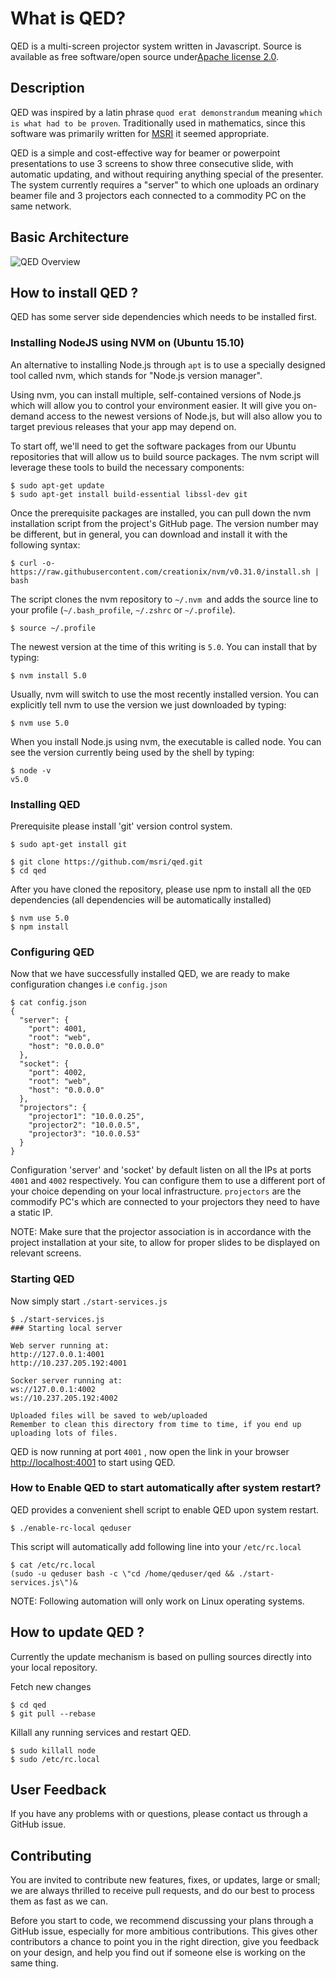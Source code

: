 # What is QED?

QED is a multi-screen projector system written in Javascript. Source is available as free software/open source under[Apache license 2.0](./LICENSE).

## Description

QED was inspired by a latin phrase `quod erat demonstrandum` meaning `which is what had to be proven`. Traditionally used in mathematics, since this software was primarily written for [MSRI](http://www.msri.org/web/msri) it seemed appropriate.

QED is a simple and cost-effective way for beamer or powerpoint presentations to use 3 screens to show three consecutive slide, with automatic updating, and without requiring anything special of the presenter.  The system currently requires a "server" to which one uploads an ordinary beamer file and 3 projectors each connected to a commodity PC on the same network.

## Basic Architecture

<picture>
   <source src=https://github.com/harshavardhana/qed/raw/master/QED.png type=image/png >
   <img src="https://github.com/harshavardhana/qed/raw/master/QED.png" alt="QED Overview">
</picture>

## How to install QED ?

QED has some server side dependencies which needs to be installed first.

### Installing NodeJS using NVM on (Ubuntu 15.10)

An alternative to installing Node.js through ``apt`` is to use a specially designed tool called nvm, which stands for "Node.js version manager".

Using nvm, you can install multiple, self-contained versions of Node.js which will allow you to control your environment easier. It will give you on-demand access to the newest versions of Node.js, but will also allow you to target previous releases that your app may depend on.

To start off, we'll need to get the software packages from our Ubuntu repositories that will allow us to build source packages. The nvm script will leverage these tools to build the necessary components:

    $ sudo apt-get update
    $ sudo apt-get install build-essential libssl-dev git

Once the prerequisite packages are installed, you can pull down the nvm installation script from the project's GitHub page. The version number may be different, but in general, you can download and install it with the following syntax:

    $ curl -o- https://raw.githubusercontent.com/creationix/nvm/v0.31.0/install.sh | bash

The script clones the nvm repository to `~/.nvm `and adds the source line to your profile (`~/.bash_profile`, `~/.zshrc` or `~/.profile`).

    $ source ~/.profile

The newest version at the time of this writing is `5.0`. You can install that by typing:

    $ nvm install 5.0

Usually, nvm will switch to use the most recently installed version. You can explicitly tell nvm to use the version we just downloaded by typing:

    $ nvm use 5.0

When you install Node.js using nvm, the executable is called node. You can see the version currently being used by the shell by typing:

    $ node -v
    v5.0


### Installing QED

Prerequisite please install 'git' version control system.

    $ sudo apt-get install git

    $ git clone https://github.com/msri/qed.git
    $ cd qed

After you have cloned the repository, please use npm to install all the `QED` dependencies (all dependencies will be automatically installed)

    $ nvm use 5.0
    $ npm install

### Configuring QED

Now that we have successfully installed QED, we are ready to make configuration changes i.e ``config.json``

~~~
$ cat config.json
{
  "server": {
    "port": 4001,
    "root": "web",
    "host": "0.0.0.0"
  },
  "socket": {
    "port": 4002,
    "root": "web",
    "host": "0.0.0.0"
  },
  "projectors": {
    "projector1": "10.0.0.25",
    "projector2": "10.0.0.5",
    "projector3": "10.0.0.53"
  }
}
~~~

Configuration 'server' and 'socket' by default listen on all the IPs at ports `4001` and `4002` respectively.  You can configure them to use a different port of your choice depending on your local infrastructure. `projectors` are the commodify PC's which are connected to your projectors they need to have a static IP.

NOTE: Make sure that the projector association is in accordance with the project installation at your site, to allow for proper slides to be displayed on relevant screens.

### Starting QED

Now simply start `./start-services.js`

```
$ ./start-services.js
### Starting local server

Web server running at:
http://127.0.0.1:4001
http://10.237.205.192:4001

Socker server running at:
ws://127.0.0.1:4002
ws://10.237.205.192:4002

Uploaded files will be saved to web/uploaded
Remember to clean this directory from time to time, if you end up uploading lots of files.
```

QED is now running at port `4001` , now open the link in your browser [http://localhost:4001](http://localhost:4001) to start using QED.

### How to Enable QED to start automatically after system restart?

QED provides a convenient shell script to enable QED upon system restart.

```
$ ./enable-rc-local qeduser
```

This script will automatically add following line into your `/etc/rc.local`

```
$ cat /etc/rc.local
(sudo -u qeduser bash -c \"cd /home/qeduser/qed && ./start-services.js\")&
```

NOTE: Following automation will only work on Linux operating systems.

## How to update QED ?

Currently the update mechanism is based on pulling sources directly into your local repository.

Fetch new changes
```
$ cd qed
$ git pull --rebase
```

Killall any running services and restart QED.
```
$ sudo killall node
$ sudo /etc/rc.local
```

## User Feedback

If you have any problems with or questions, please contact us through a GitHub issue.

## Contributing
You are invited to contribute new features, fixes, or updates, large or small; we are always thrilled to receive pull requests, and do our best to process them as fast as we can.

Before you start to code, we recommend discussing your plans through a GitHub issue, especially for more ambitious contributions. This gives other contributors a chance to point you in the right direction, give you feedback on your design, and help you find out if someone else is working on the same thing.
